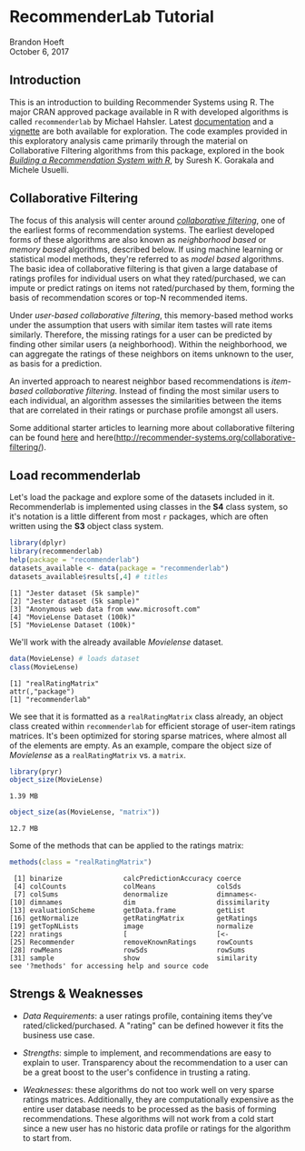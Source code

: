 # RecommenderLab Tutorial
Brandon Hoeft  
October 6, 2017  



## Introduction

This is an introduction to building Recommender Systems using R. The major CRAN approved package available in R with developed algorithms is called `recommenderlab` by Michael Hahsler. Latest [documentation](https://cran.r-project.org/web/packages/recommenderlab/recommenderlab.pdf) and a [vignette](https://cran.r-project.org/web/packages/recommenderlab/vignettes/recommenderlab.pdf) are both available for exploration. The code examples provided in this exploratory analysis came primarily through the material on Collaborative Filtering algorithms from this package, explored in the book [*Building a Recommendation System with R*](https://smile.amazon.com/Building-Recommendation-System-Suresh-Gorakala/dp/1783554495/ref=sr_1_1?ie=UTF8&qid=1507314554&sr=8-1&keywords=building+a+recommendation+system+R), by Suresh K. Gorakala and Michele Usuelli. 

## Collaborative Filtering

The focus of this analysis will center around [*collaborative filtering*](https://en.wikipedia.org/wiki/Collaborative_filtering), one of the earliest forms of recommendation systems. The earliest developed forms of these algorithms are also known as *neighborhood based* or *memory based* algorithms, described below. If using machine learning or statistical model methods, they're referred to as *model based* algorithms. The basic idea of collaborative filtering is that given a large database of ratings profiles for individual users on what they rated/purchased, we can impute or predict ratings on items not rated/purchased by them, forming the basis of recommendation scores or top-N recommended items. 

Under *user-based collaborative filtering*, this memory-based method works under the assumption that users with similar item tastes will rate items similarly. Therefore, the missing ratings for a user can be predicted by finding other similar users (a neighborhood). Within the neighborhood, we can aggregate the ratings of these neighbors on items unknown to the user, as basis for a prediction.

An inverted approach to nearest neighbor based recommendations is *item-based collaborative filtering*. Instead of finding the most similar users to each individual, an algorithm assesses the similarities between the items that are correlated in their ratings or purchase profile amongst all users. 

Some additional starter articles to learning more about collaborative filtering can be found [here](https://www.ibm.com/developerworks/library/os-recommender1/) and here(http://recommender-systems.org/collaborative-filtering/). 

## Load recommenderlab

Let's load the package and explore some of the datasets included in it. Recommenderlab is implemented using classes in the **S4** class system, so it's notation is a little different from most `r` packages, which are often written using the **S3** object class system. 


```r
library(dplyr)
library(recommenderlab)
help(package = "recommenderlab")
datasets_available <- data(package = "recommenderlab")
datasets_available$results[,4] # titles
```

```
[1] "Jester dataset (5k sample)"               
[2] "Jester dataset (5k sample)"               
[3] "Anonymous web data from www.microsoft.com"
[4] "MovieLense Dataset (100k)"                
[5] "MovieLense Dataset (100k)"                
```

We'll work with the already available *Movielense* dataset.


```r
data(MovieLense) # loads dataset
class(MovieLense)
```

```
[1] "realRatingMatrix"
attr(,"package")
[1] "recommenderlab"
```

We see that it is formatted as a `realRatingMatrix` class already, an object class created within `recommenderlab` for efficient storage of user-item ratings matrices. It's been optimized for storing sparse matrices, where almost all of the elements are empty. As an example, compare the object size of *Movielense* as a `realRatingMatrix` vs. a `matrix`. 


```r
library(pryr)
object_size(MovieLense)
```

```
1.39 MB
```

```r
object_size(as(MovieLense, "matrix"))
```

```
12.7 MB
```


Some of the methods that can be applied to the ratings matrix: 


```r
methods(class = "realRatingMatrix")
```

```
 [1] binarize               calcPredictionAccuracy coerce                
 [4] colCounts              colMeans               colSds                
 [7] colSums                denormalize            dimnames<-            
[10] dimnames               dim                    dissimilarity         
[13] evaluationScheme       getData.frame          getList               
[16] getNormalize           getRatingMatrix        getRatings            
[19] getTopNLists           image                  normalize             
[22] nratings               [                      [<-                   
[25] Recommender            removeKnownRatings     rowCounts             
[28] rowMeans               rowSds                 rowSums               
[31] sample                 show                   similarity            
see '?methods' for accessing help and source code
```


## Strengs & Weaknesses

* *Data Requirements*: a user ratings profile, containing items they’ve rated/clicked/purchased. A "rating" can be defined however it fits the business use case.
        	
* *Strengths*: simple to implement, and recommendations are easy to explain to user. Transparency about the recommendation to a user can be a great boost to the user's confidence in trusting a rating. 
 
* *Weaknesses*: these algorithms do not too work well on very sparse ratings matrices. Additionally, they are computationally expensive as the entire user database needs to be processed as the basis of forming recommendations. These algorithms will not work from a cold start since a new user has no historic data profile or ratings for the algorithm to start from. 
